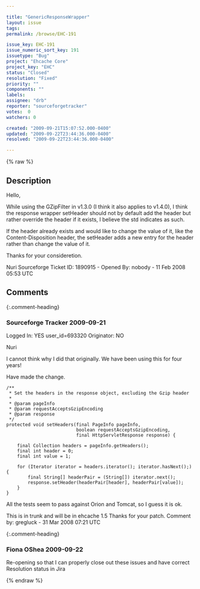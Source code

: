 ```yaml
---

title: "GenericResponseWrapper"
layout: issue
tags: 
permalink: /browse/EHC-191

issue_key: EHC-191
issue_numeric_sort_key: 191
issuetype: "Bug"
project: "Ehcache Core"
project_key: "EHC"
status: "Closed"
resolution: "Fixed"
priority: ""
components: ""
labels: 
assignee: "drb"
reporter: "sourceforgetracker"
votes:  0
watchers: 0

created: "2009-09-21T15:07:52.000-0400"
updated: "2009-09-22T23:44:36.000-0400"
resolved: "2009-09-22T23:44:36.000-0400"

---
```




{% raw %}



## Description

<div markdown="1" class="description">

Hello,

While using the GZipFilter in v1.3.0 (I think it also applies to v1.4.0), I think the response wrapper setHeader should not by default add the header but rather override the header if it exists, I believe the std indicates as such. 

If the header already exists and would like to change the value of it, like the Content-Disposition header, the setHeader adds a new entry for the header rather than change the value of it.

Thanks for your consideretion.

Nuri
Sourceforge Ticket ID: 1890915 - Opened By: nobody - 11 Feb 2008 05:53 UTC

</div>

## Comments


{:.comment-heading}
### **Sourceforge Tracker** <span class="date">2009-09-21</span>

<div markdown="1" class="comment">

Logged In: YES 
user\_id=693320
Originator: NO

Nuri

I cannot think why I did that originally. We have been using this for four years!

Have made the change. 

    /**
     * Set the headers in the response object, excluding the Gzip header
     *
     * @param pageInfo
     * @param requestAcceptsGzipEncoding
     * @param response
     */
    protected void setHeaders(final PageInfo pageInfo,
                              boolean requestAcceptsGzipEncoding,
                              final HttpServletResponse response) {

        final Collection headers = pageInfo.getHeaders();
        final int header = 0;
        final int value = 1;

        for (Iterator iterator = headers.iterator(); iterator.hasNext();) {
            final String[] headerPair = (String[]) iterator.next();
            response.setHeader(headerPair[header], headerPair[value]);
        }
    }

All the tests seem to pass against Orion and Tomcat, so I guess it is ok.

This is in trunk and will be in ehcache 1.5 Thanks for your patch.
Comment by: gregluck - 31 Mar 2008 07:21 UTC

</div>


{:.comment-heading}
### **Fiona OShea** <span class="date">2009-09-22</span>

<div markdown="1" class="comment">

Re-opening so that I can properly close out these issues and have correct Resolution status in Jira

</div>



{% endraw %}
